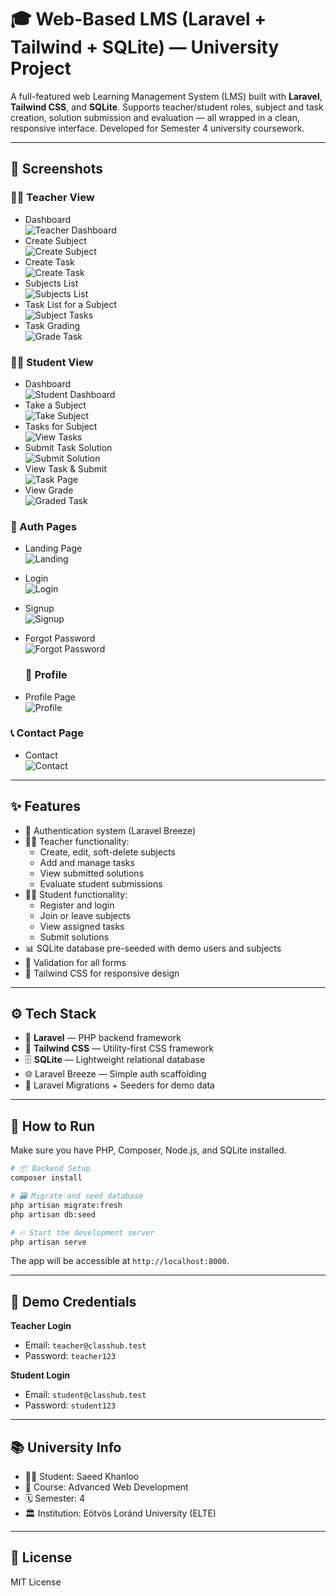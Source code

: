 # 🎓 Web-Based LMS (Laravel + Tailwind + SQLite) — University Project

A full-featured web Learning Management System (LMS) built with **Laravel**, **Tailwind CSS**, and **SQLite**. Supports teacher/student roles, subject and task creation, solution submission and evaluation — all wrapped in a clean, responsive interface. Developed for Semester 4 university coursework.

---

## 📸 Screenshots

### 🧑‍🏫 Teacher View
- Dashboard  
  ![Teacher Dashboard](./assets/teacher/teacher-dashboard.jpeg)
- Create Subject  
  ![Create Subject](./assets/teacher/teacher-create-subject.jpeg)
- Create Task  
  ![Create Task](./assets/teacher/teacher-create-task.jpeg)
- Subjects List  
  ![Subjects List](./assets/teacher/teacher-subjects.jpeg)
- Task List for a Subject  
  ![Subject Tasks](./assets/teacher/teacher-show-tasks.jpeg)
- Task Grading  
  ![Grade Task](./assets/teacher/teacher-task-grade.jpeg)

### 👨‍🎓 Student View
- Dashboard  
  ![Student Dashboard](./assets/student/student-dashboard.jpeg)
- Take a Subject  
  ![Take Subject](./assets/student/student-take-subject.jpeg)
- Tasks for Subject  
  ![View Tasks](./assets/student/student-show-tasks.jpeg)
- Submit Task Solution  
  ![Submit Solution](./assets/student/student-create-solution.jpeg)
- View Task & Submit  
  ![Task Page](./assets/student/student-task.jpeg)
- View Grade  
  ![Graded Task](./assets/student/student-task-grade.jpeg)

### 🔐 Auth Pages
- Landing Page  
  ![Landing](./assets/common/landing.jpeg)
- Login  
  ![Login](./assets/common/login.jpeg)
- Signup  
  ![Signup](./assets/common/signup.jpeg)
- Forgot Password  
  ![Forgot Password](./assets/common/forgot-password.jpeg)

  ### 🔐 Profile
- Profile Page  
  ![Profile](./assets/common/edit-profile.jpeg)

### 📞 Contact Page
- Contact  
  ![Contact](./assets/common/contact.jpeg)


---

## ✨ Features

- 🔐 Authentication system (Laravel Breeze)
- 👨‍🏫 Teacher functionality:
  - Create, edit, soft-delete subjects
  - Add and manage tasks
  - View submitted solutions
  - Evaluate student submissions
- 👨‍🎓 Student functionality:
  - Register and login
  - Join or leave subjects
  - View assigned tasks
  - Submit solutions
- 📊 SQLite database pre-seeded with demo users and subjects
- 🧪 Validation for all forms
- 🌈 Tailwind CSS for responsive design

---

## ⚙️ Tech Stack

- 🐘 **Laravel** — PHP backend framework
- 💅 **Tailwind CSS** — Utility-first CSS framework
- 🗄️ **SQLite** — Lightweight relational database
- 🌐 Laravel Breeze — Simple auth scaffolding
- 🧪 Laravel Migrations + Seeders for demo data

---

## 🚀 How to Run

Make sure you have PHP, Composer, Node.js, and SQLite installed.

```bash
# 📦 Backend Setup
composer install

# 🗃️ Migrate and seed database
php artisan migrate:fresh
php artisan db:seed

# 🔥 Start the development server
php artisan serve
```

The app will be accessible at `http://localhost:8000`.

---

## 🧪 Demo Credentials

**Teacher Login**
- Email: `teacher@classhub.test`
- Password: `teacher123`



**Student Login**
- Email: `student@classhub.test`
- Password: `student123`



---

## 📚 University Info

- 👨‍🎓 Student: Saeed Khanloo  
- 🧠 Course: Advanced Web Development  
- 🗓️ Semester: 4  
- 🏛️ Institution: Eötvös Loránd University (ELTE)  

---

## 🪪 License

MIT License
